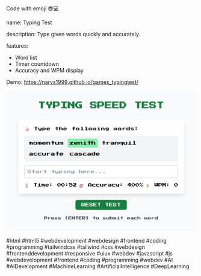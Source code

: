 Code with emoji 😎💻

name: Typing Test

description: Type given words quickly and accurately.

features:
- Word list
- Timer countdown
- Accuracy and WPM display


Demo: https://narvs1999.github.io/games_typingtest/

![Demo Image](demo-image.png)

#html #html5 #webdevelopment #webdesign #frontend #coding #programming #tailwindcss #tailwind #css #webdesign #frontenddevelopment #responsive #uiux #webdev #javascript #js #webdevelopment #frontend #coding #programming #webdev #AI #AIDevelopment #MachineLearning #ArtificialIntelligence #DeepLearning 



